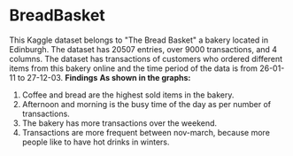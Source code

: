 # BreadBasket
This Kaggle dataset belongs to "The Bread Basket" a bakery located in Edinburgh. The dataset has 20507 entries, over 9000 transactions, and 4 columns. The dataset has transactions of customers who ordered different items from this bakery online and the time period of the data is from 26-01-11 to 27-12-03.
**Findings**
**As shown in the graphs:**
  1.  Coffee and bread are the highest sold items in the bakery.
  2.  Afternoon and morning is the busy time of the day as per number of transactions.
  3.  The bakery has more transactions over the weekend.
  4.  Transactions are more frequent between nov-march, because more people like to have hot drinks in winters. 

